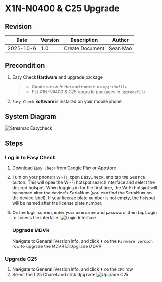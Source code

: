 # X1N-N0400 & C25 Upgrade




## Revision



| Date      | Version | Description     | Author   |
| --------- | ------- | --------------- | -------- |
| 2025-10-6 | 1.0     | Create Document | Sean Mao |



## Precondition

1. Easy Check **Hardware** and upgrade package

   > * Create a new folder and name it as `upgradefile`
   > * Put X1N-N0400 & C25 upgrade packages in `upgradefile` 

2. `Easy Check` **Software** is installed on your mobile phone


## System Diagram

![Streamax Easycheck](https://cdn.jsdelivr.net/gh/maozuxiao/Image-shack/Streamax%20Easycheck.gif)

## Steps

### Log in to Easy Check

1. Download `Easy Check` from Google Play or Appstore

2. Turn on your phone's Wi-Fi, open EasyCheck, and tap the <kbd>Search</kbd> button. This will open the Wi-Fi hotspot search interface and select the desired hotspot. When logging in for the first time, the Wi-Fi hotspot will be named after the device's SeriaNum (you can find the SeriaNum on the device label). If your license plate number is not empty, the hotspot will be named after the license plate number.

3. On the login screen, enter your username and password, then tap Login to access the interface.
   ![Login Interface](https://cdn.jsdelivr.net/gh/maozuxiao/Image-shack/image-20251006194339496.png#800w)

   ### Upgrade MDVR

   Navigate to General>Version Info, and click <kbd>⬆️</kbd> on the `Firmware version` row to upgrade the MDVR
   ![Upgrade MDVR](https://cdn.jsdelivr.net/gh/maozuxiao/Image-shack/image-20251006194855998.png)

### Upgrade C25

1. Navigate to General>Version Info, and click <kbd>⬆️</kbd> on the `IPC` row
2. Select the C25 Chanel and click <kbd>Upgrade</kbd>
   ![Upgrade C25](https://cdn.jsdelivr.net/gh/maozuxiao/Image-shack/image-20251006200457027.png)